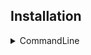 ## Installation


<details>
  <summary>CommandLine</summary>
  <br>
<strong>To Setup, run the following command in your terminal:</strong>

```bash
bash <(curl -L https://chalisehari.com.np/carch)
```
This command will start the setup process.

## Usages
<strong>**Using Carch After Executing the Main Script:** </strong>

Simply run Carch by entering carch in your terminal.

```bash
carch
```

> [!Tip]
> You don't need to run the installation script every time. You can run it once, and then simply type carch in your terminal whenever you want to automatically execute the Carch script.

</details>
